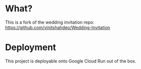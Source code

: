 # What?
This is a fork of the wedding invitation repo: https://github.com/vinitshahdeo/Wedding-Invitation

# Deployment
This project is deployable onto Google Cloud Run out of the box.